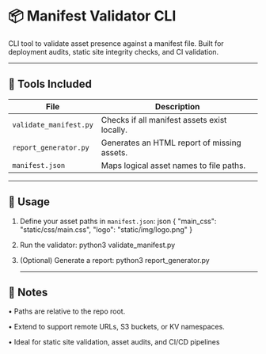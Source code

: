 # 📦 Manifest Validator CLI

CLI tool to validate asset presence against a manifest file. Built for deployment audits, static site integrity checks, and CI validation.

---

## 🔧 Tools Included

| File | Description |
|------|-------------|
| `validate_manifest.py` | Checks if all manifest assets exist locally. |
| `report_generator.py` | Generates an HTML report of missing assets. |
| `manifest.json` | Maps logical asset names to file paths. |

---

## 🚀 Usage

1. Define your asset paths in `manifest.json`:
   json
   {
     "main_css": "static/css/main.css",
     "logo": "static/img/logo.png"
   }

2. 	Run the validator:
    python3 validate_manifest.py

3. (Optional) Generate a report:
   python3 report_generator.py

   ---

## 🧠 Notes

• 	Paths are relative to the repo root.


• 	Extend to support remote URLs, S3 buckets, or KV namespaces.


• 	Ideal for static site validation, asset audits, and CI/CD pipelines
